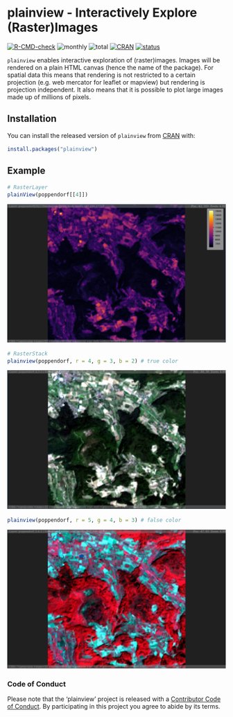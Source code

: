 
<!-- README.md is generated from README.Rmd. Please edit that file -->

# plainview - Interactively Explore (Raster)Images

<!-- badges: start -->

[![R-CMD-check](https://github.com/r-spatial/plainview/workflows/R-CMD-check/badge.svg)](https://github.com/r-spatial/plainview/actions)
![monthly](http://cranlogs.r-pkg.org/badges/plainview)
![total](http://cranlogs.r-pkg.org/badges/grand-total/plainview)
[![CRAN](http://www.r-pkg.org/badges/version/plainview?color=009999)](https://cran.r-project.org/package=plainview)
[![status](https://tinyverse.netlify.com/badge/plainview)](https://CRAN.R-project.org/package=plainview)
<!-- badges: end -->

`plainview` enables interactive exploration of (raster)images. Images
will be rendered on a plain HTML canvas (hence the name of the package).
For spatial data this means that rendering is not restricted to a
certain projection (e.g. web mercator for leaflet or mapview) but
rendering is projection independent. It also means that it is possible
to plot large images made up of millions of pixels.

## Installation

You can install the released version of `plainview` from
[CRAN](https://CRAN.R-project.org) with:

``` r
install.packages("plainview")
```

## Example

``` r
# RasterLayer
plainView(poppendorf[[4]])
```

![](man/figures/README-layer.png)

``` r
# RasterStack
plainview(poppendorf, r = 4, g = 3, b = 2) # true color
```

![](man/figures/README-stack_true.png)

``` r
plainview(poppendorf, r = 5, g = 4, b = 3) # false color
```

![](man/figures/README-stack_false.png)

### Code of Conduct

Please note that the ‘plainview’ project is released with a [Contributor
Code of
Conduct](https://github.com/r-spatial/plainview/blob/master/CODE_OF_CONDUCT.md).
By participating in this project you agree to abide by its terms.
